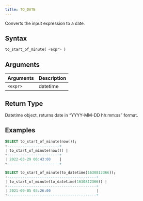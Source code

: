 ```yaml
---
title: TO_DATE
---
```


Converts the input expression to a date.

## Syntax

```sql
to_start_of_minute( <expr> )
```

## Arguments

| Arguments   | Description |
| ----------- | ----------- |
| `<expr>`    | datetime    |

## Return Type

Datetime object, returns date in “YYYY-MM-DD hh:mm:ss” format.

## Examples

```sql
SELECT to_start_of_minute(now());
+------------------------+
| to_start_of_minute(now()) |
+------------------------+
| 2022-03-29 06:43:00    |
+------------------------+

SELECT to_start_of_minute(to_datetime(1630812366));
+-----------------------------------------+
| to_start_of_minute(to_datetime(1630812366)) |
+-----------------------------------------+
| 2021-09-05 03:26:00                     |
+-----------------------------------------+
```
